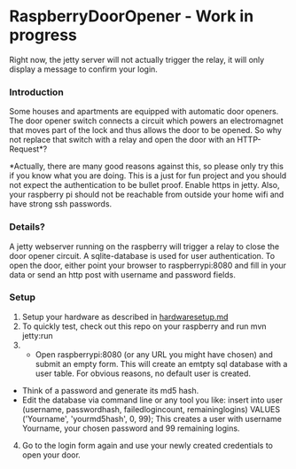 # RaspberryDoorOpener - Work in progress

Right now, the jetty server will not actually trigger the relay, it will only display a message to confirm your login.

### Introduction
Some houses and apartments are equipped with automatic door openers. The door opener switch connects a circuit which powers
an electromagnet that moves part of the lock and thus allows the door to be opened.
So why not replace that switch with a relay and open the door with an HTTP-Request*?

*Actually, there are many good reasons against this, so please only try this if you know what you are doing. This is a just for fun project and you should not expect the authentication to be bullet proof. Enable https in jetty. Also, your raspberry pi should not be reachable from outside your home wifi and have strong ssh passwords.

### Details?
A jetty webserver running on the raspberry will trigger a relay to close the door opener circuit.
A sqlite-database is used for user authentication. To open the door, either point your browser to raspberrypi:8080 and fill in your data or send an http post with username and password fields.

### Setup
1. Setup your hardware as described in [hardwaresetup.md](https://github.com/retterdesapok/RaspberryDoorOpener/blob/master/hardwaresetup.md "hardwaresetup.md")
2. To quickly test, check out this repo on your raspberry and run 
    mvn jetty:run
3. - Open raspberrypi:8080 (or any URL you might have chosen) and submit an empty form. This will create an emtpty sql database with a user table. For obvious reasons, no default user is created.
- Think of a password and generate its md5 hash.
- Edit the database via command line or any tool you like:
    insert into user (username, passwordhash, failedlogincount, remaininglogins)
VALUES ('Yourname', 'yourmd5hash', 0, 99);
This creates a user with username Yourname, your chosen password and 99 remaining logins.
4. Go to the login form again and use your newly created credentials to open your door.
